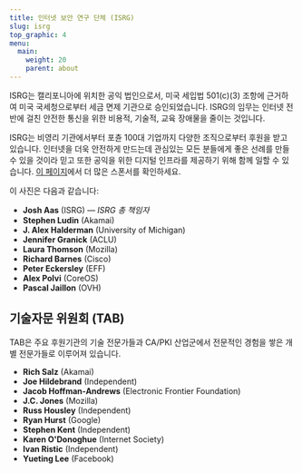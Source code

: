 ```yaml
---
title: 인터넷 보안 연구 단체 (ISRG)
slug: isrg
top_graphic: 4
menu:
  main:
    weight: 20
    parent: about
---
```


ISRG는 캘리포니아에 위치한 공익 법인으로서, 미국 세입법 501(c)(3) 조항에 근거하여 미국 국세청으로부터 세금 면제 기관으로 승인되었습니다. ISRG의 임무는 인터넷 전반에 걸친 안전한 통신을 위한 비용적, 기술적, 교육 장애물을 줄이는 것입니다.

ISRG는 비영리 기관에서부터 포츈 100대 기업까지 다양한 조직으로부터 후원을 받고 있습니다. 인터넷을 더욱 안전하게 만드는데 관심있는 모든 분들에게 좋은 선례를 만들 수 있을 것이라 믿고 또한 공익을 위한 디지털 인프라를 제공하기 위해 함께 일할 수 있습니다. [이 페이지](/sponsors/)에서 더 많은 스폰서를 확인하세요.

이 사진은 다음과 같습니다:

* <strong>Josh Aas</strong> (ISRG) &mdash; <i>ISRG 총 책임자</i>
* <strong>Stephen Ludin</strong> (Akamai)
* <strong>J. Alex Halderman</strong> (University of Michigan)
* <strong>Jennifer Granick</strong> (ACLU)
* <strong>Laura Thomson</strong> (Mozilla)
* <strong>Richard Barnes</strong> (Cisco)
* <strong>Peter Eckersley</strong> (EFF)
* <strong>Alex Polvi</strong> (CoreOS)
* <strong>Pascal Jaillon</strong> (OVH)

## 기술자문 위원회 (TAB)

TAB은 주요 후원기관의 기술 전문가들과 CA/PKI 산업군에서 전문적인 경험을 쌓은 개별 전문가들로 이루어져 있습니다.

* <strong>Rich Salz</strong> (Akamai)
* <strong>Joe Hildebrand</strong> (Independent)
* <strong>Jacob Hoffman-Andrews</strong> (Electronic Frontier Foundation)
* <strong>J.C. Jones</strong> (Mozilla)
* <strong>Russ Housley</strong> (Independent)
* <strong>Ryan Hurst</strong> (Google)
* <strong>Stephen Kent</strong> (Independent)
* <strong>Karen O'Donoghue</strong> (Internet Society)
* <strong>Ivan Ristic</strong> (Independent)
* <strong>Yueting Lee</strong> (Facebook)
